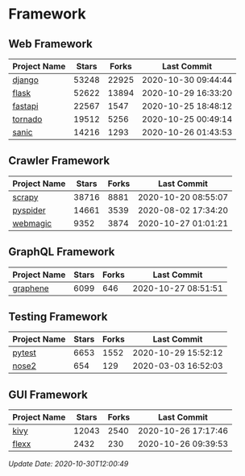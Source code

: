 # Framework

## Web Framework
| Project Name | Stars | Forks | Last Commit |
| ------------ | ----- | ----- | ----------- |
| [django](https://github.com/django/django) | 53248 | 22925 | 2020-10-30 09:44:44 |
| [flask](https://github.com/pallets/flask) | 52622 | 13894 | 2020-10-29 16:33:20 |
| [fastapi](https://github.com/tiangolo/fastapi) | 22567 | 1547 | 2020-10-25 18:48:12 |
| [tornado](https://github.com/tornadoweb/tornado) | 19512 | 5256 | 2020-10-25 00:49:14 |
| [sanic](https://github.com/huge-success/sanic) | 14216 | 1293 | 2020-10-26 01:43:53 |

## Crawler Framework
| Project Name | Stars | Forks | Last Commit |
| ------------ | ----- | ----- | ----------- |
| [scrapy](https://github.com/scrapy/scrapy) | 38716 | 8881 | 2020-10-20 08:55:07 |
| [pyspider](https://github.com/binux/pyspider) | 14661 | 3539 | 2020-08-02 17:34:20 |
| [webmagic](https://github.com/code4craft/webmagic) | 9352 | 3874 | 2020-10-27 01:01:21 |

## GraphQL Framework
| Project Name | Stars | Forks | Last Commit |
| ------------ | ----- | ----- | ----------- |
| [graphene](https://github.com/graphql-python/graphene) | 6099 | 646 | 2020-10-27 08:51:51 |

## Testing Framework
| Project Name | Stars | Forks | Last Commit |
| ------------ | ----- | ----- | ----------- |
| [pytest](https://github.com/pytest-dev/pytest) | 6653 | 1552 | 2020-10-29 15:52:12 |
| [nose2](https://github.com/nose-devs/nose2) | 654 | 129 | 2020-03-03 16:52:03 |

## GUI Framework
| Project Name | Stars | Forks | Last Commit |
| ------------ | ----- | ----- | ----------- |
| [kivy](https://github.com/kivy/kivy) | 12043 | 2540 | 2020-10-26 17:17:46 |
| [flexx](https://github.com/flexxui/flexx) | 2432 | 230 | 2020-10-26 09:39:53 |

*Update Date: 2020-10-30T12:00:49*